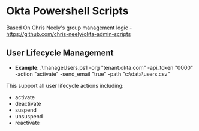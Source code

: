 # Okta Powershell Scripts
Based On Chris Neely's group management logic - https://github.com/chris-neely/okta-admin-scripts

## User Lifecycle Management
* **Example**: .\manageUsers.ps1 -org "tenant.okta.com" -api_token "0000" -action "activate" -send_email "true" -path "c:\data\users.csv"

This support all user lifecycle actions including:
* activate
* deactivate
* suspend
* unsuspend
* reactivate
